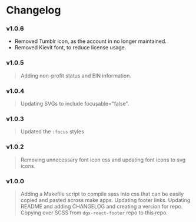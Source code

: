 # Changelog

### v1.0.6
- Removed Tumblr icon, as the account in no longer maintained.
- Removed Kievit font, to reduce license usage.

### v1.0.5
> Adding non-profit status and EIN information.

### v1.0.4
> Updating SVGs to include focusable="false".

### v1.0.3
> Updated the `:focus` styles

### v1.0.2
> Removing unnecessary font icon css and updating font icons to svg icons.

### v1.0.0
> Adding a Makefile script to compile sass into css that can be easily copied and pasted across make apps.
> Updating footer links.
> Updating README and adding CHANGELOG and creating a version for repo.
> Copying over SCSS from `dgx-react-footer` repo to this repo.
